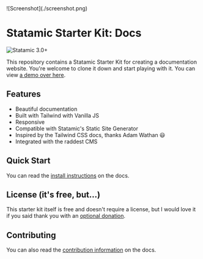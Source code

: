 <!-- statamic:hide -->![Screenshot](./screenshot.png)

# Statamic Starter Kit: Docs

![Statamic 3.0+](https://img.shields.io/badge/Statamic-3.0+-FF269E?style=for-the-badge&link=https://statamic.com)

This repository contains a Statamic Starter Kit for creating a documentation website. You're welcome to clone it down and start playing with it. You can view [a demo over here](https://statamic-docs-starter-kit.netlify.app/).
<!-- /statamic:hide -->

## Features
* Beautiful documentation
* Built with Tailwind with Vanilla JS
* Responsive
* Compatible with Statamic's Static Site Generator
* Inspired by the Tailwind CSS docs, thanks Adam Wathan 😃
* Integrated with the raddest CMS

## Quick Start
You can read the [install instructions](https://statamic-docs-starter-kit.netlify.app/installation) on the docs.

## License (it's free, but...)
This starter kit itself is free and doesn't require a license, but I would love it if you said thank you with an [optional donation](https://duncanmcclean.com/donate).

## Contributing
You can also read the [contribution information](https://statamic-docs-starter-kit.netlify.app/contributing/) on the docs.
